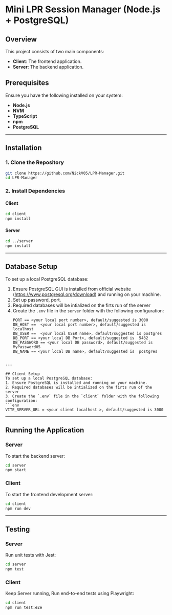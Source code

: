 # Mini LPR Session Manager (Node.js + PostgreSQL)

## Overview

This project consists of two main components:

- **Client**: The frontend application.
- **Server**: The backend application.

## Prerequisites

Ensure you have the following installed on your system:

- **Node.js**
- **NVM**
- **TypeScript**
- **npm**
- **PostgreSQL**

---

## Installation

### 1. Clone the Repository

```bash
git clone https://github.com/NickV05/LPR-Manager.git
cd LPR-Manager
```

### 2. Install Dependencies

#### Client

```bash
cd client
npm install
```

#### Server

```bash
cd ../server
npm install
```

---

## Database Setup

To set up a local PostgreSQL database:

1. Ensure PostgreSQL GUI is installed from official website (https://www.postgresql.org/download) and running on your machine.
2. Set up password, port.
3. Required databases will be intialized on the firts run of the server
4. Create the `.env` file in the `server` folder with the following configuration:
   ```env
   PORT == <your local port number>, default/suggested is 3000
   DB_HOST ==  <your local port number>, default/suggested is localhost
   DB_USER ==  <your local USER name>, default/suggested is postgres
   DB_PORT == <your local DB Port>, default/suggested is  5432
   DB_PASSWORD == <your local DB password>, default/suggested is  MyPassword05
   DB_NAME == <your local DB name>, default/suggested is  postgres

````

---

## Client Setup
To set up a local PostgreSQL database:
1. Ensure PostgreSQL is installed and running on your machine.
2. Required databases will be intialized on the firts run of the server
3. Create the `.env` file in the `client` folder with the following configuration:
```env
VITE_SERVER_URL = <your client localhost >, default/suggested is 3000
````

---

## Running the Application

### Server

To start the backend server:

```bash
cd server
npm start
```

### Client

To start the frontend development server:

```bash
cd client
npm run dev
```

---

## Testing

### Server

Run unit tests with Jest:

```bash
cd server
npm test

```

### Client

Keep Server running, Run end-to-end tests using Playwright:

```bash
cd client
npm run test:e2e
```

